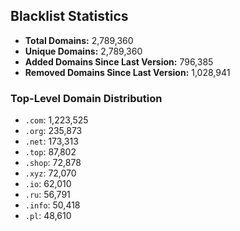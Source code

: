 ## Blacklist Statistics

- **Total Domains:** 2,789,360
- **Unique Domains:** 2,789,360
- **Added Domains Since Last Version:** 796,385
- **Removed Domains Since Last Version:** 1,028,941

### Top-Level Domain Distribution

-  `.com`: 1,223,525
-  `.org`: 235,873
-  `.net`: 173,313
-  `.top`: 87,802
-  `.shop`: 72,878
-  `.xyz`: 72,070
-  `.io`: 62,010
-  `.ru`: 56,791
-  `.info`: 50,418
-  `.pl`: 48,610
